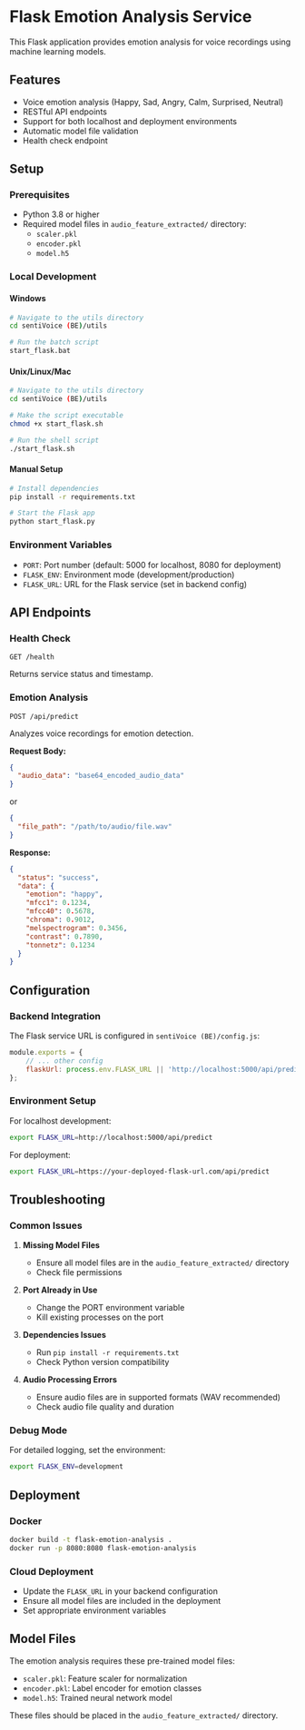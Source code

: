 # Flask Emotion Analysis Service

This Flask application provides emotion analysis for voice recordings using machine learning models.

## Features

- Voice emotion analysis (Happy, Sad, Angry, Calm, Surprised, Neutral)
- RESTful API endpoints
- Support for both localhost and deployment environments
- Automatic model file validation
- Health check endpoint

## Setup

### Prerequisites

- Python 3.8 or higher
- Required model files in `audio_feature_extracted/` directory:
  - `scaler.pkl`
  - `encoder.pkl`
  - `model.h5`

### Local Development

#### Windows
```bash
# Navigate to the utils directory
cd sentiVoice (BE)/utils

# Run the batch script
start_flask.bat
```

#### Unix/Linux/Mac
```bash
# Navigate to the utils directory
cd sentiVoice (BE)/utils

# Make the script executable
chmod +x start_flask.sh

# Run the shell script
./start_flask.sh
```

#### Manual Setup
```bash
# Install dependencies
pip install -r requirements.txt

# Start the Flask app
python start_flask.py
```

### Environment Variables

- `PORT`: Port number (default: 5000 for localhost, 8080 for deployment)
- `FLASK_ENV`: Environment mode (development/production)
- `FLASK_URL`: URL for the Flask service (set in backend config)

## API Endpoints

### Health Check
```
GET /health
```
Returns service status and timestamp.

### Emotion Analysis
```
POST /api/predict
```
Analyzes voice recordings for emotion detection.

**Request Body:**
```json
{
  "audio_data": "base64_encoded_audio_data"
}
```
or
```json
{
  "file_path": "/path/to/audio/file.wav"
}
```

**Response:**
```json
{
  "status": "success",
  "data": {
    "emotion": "happy",
    "mfcc1": 0.1234,
    "mfcc40": 0.5678,
    "chroma": 0.9012,
    "melspectrogram": 0.3456,
    "contrast": 0.7890,
    "tonnetz": 0.1234
  }
}
```

## Configuration

### Backend Integration

The Flask service URL is configured in `sentiVoice (BE)/config.js`:

```javascript
module.exports = {
    // ... other config
    flaskUrl: process.env.FLASK_URL || 'http://localhost:5000/api/predict',
};
```

### Environment Setup

For localhost development:
```bash
export FLASK_URL=http://localhost:5000/api/predict
```

For deployment:
```bash
export FLASK_URL=https://your-deployed-flask-url.com/api/predict
```

## Troubleshooting

### Common Issues

1. **Missing Model Files**
   - Ensure all model files are in the `audio_feature_extracted/` directory
   - Check file permissions

2. **Port Already in Use**
   - Change the PORT environment variable
   - Kill existing processes on the port

3. **Dependencies Issues**
   - Run `pip install -r requirements.txt`
   - Check Python version compatibility

4. **Audio Processing Errors**
   - Ensure audio files are in supported formats (WAV recommended)
   - Check audio file quality and duration

### Debug Mode

For detailed logging, set the environment:
```bash
export FLASK_ENV=development
```

## Deployment

### Docker
```bash
docker build -t flask-emotion-analysis .
docker run -p 8080:8080 flask-emotion-analysis
```

### Cloud Deployment
- Update the `FLASK_URL` in your backend configuration
- Ensure all model files are included in the deployment
- Set appropriate environment variables

## Model Files

The emotion analysis requires these pre-trained model files:
- `scaler.pkl`: Feature scaler for normalization
- `encoder.pkl`: Label encoder for emotion classes
- `model.h5`: Trained neural network model

These files should be placed in the `audio_feature_extracted/` directory. 